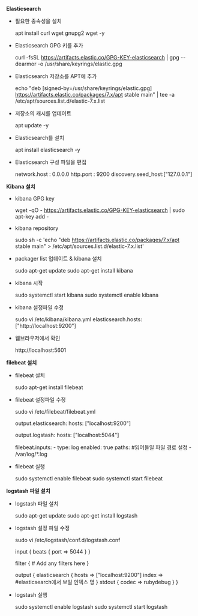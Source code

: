
**Elasticsearch**
 
- 필요한 종속성을 설치

	apt install curl wget gnupg2 wget -y

- Elasticsearch GPG 키를 추가

	curl -fsSL https://artifacts.elastic.co/GPG-KEY-elasticsearch | gpg --dearmor -o /usr/share/keyrings/elastic.gpg

- Elasticsearch 저장소를 APT에 추가

	echo "deb [signed-by=/usr/share/keyrings/elastic.gpg] https://artifacts.elastic.co/packages/7.x/apt stable main" | tee -a /etc/apt/sources.list.d/elastic-7.x.list

- 저장소의 캐시를 업데이트

	apt update -y

- Elasticsearch를 설치

	apt install elasticsearch -y

- Elasticsearch 구성 파일을 편집
	
	network.host : 0.0.0.0
	http.port : 9200
	discovery.seed_host:["127.0.0.1"]

**Kibana 설치**

- kibana GPG key

	wget -qO - https://artifacts.elastic.co/GPG-KEY-elasticsearch | sudo apt-key add -

- kibana repository 

	sudo sh -c 'echo "deb https://artifacts.elastic.co/packages/7.x/apt stable main" > /etc/apt/sources.list.d/elastic-7.x.list'

- packager list 업데이트 & kibana 설치

	sudo apt-get update
	sudo apt-get install kibana

- kibana 시작
	
	sudo systemctl start kibana
	sudo systemctl enable kibana

- kibana 설정파일 수정

	sudo vi /etc/kibana/kibana.yml
	    elasticsearch.hosts: ["http://localhost:9200"]

- 웹브라우저에서 확인

	http://localhost:5601

**filebeat 설치**

- filebeat 설치

	sudo apt-get install filebeat

- filebeat 설정파일 수정

	sudo vi /etc/filebeat/filebeat.yml

    output.elasticsearch:
        hosts: ["localhost:9200"]

    output.logstash:
        hosts: ["localhost:5044"]

    filebeat.inputs:
	   - type: log
	     enabled: true
	     paths: #읽어들일 파일 경로 설정
	       - /var/log/*.log

- filebeat 실행

	sudo systemctl enable filebeat
	sudo systemctl start filebeat

**logstash 파일 설치**

- logstash 파일 설치

	sudo apt-get update
	sudo apt-get install logstash

- logstash 설정 파일 수정

	sudo vi /etc/logstash/conf.d/logstash.conf

	input {
	  beats {
	    port => 5044
	  }
	}
	
	filter {
	  # Add any filters here
	}
	
	output {
	  elasticsearch {
	    hosts => ["localhost:9200"]
	    index => #elasticsearch에서 보일 인덱스 명
	  }
	  stdout { codec => rubydebug }
	}

- logstash 실행

	sudo systemctl enable logstash
	sudo systemctl start logstash
